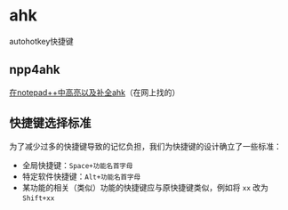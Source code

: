 # ahk

autohotkey快捷键

## npp4ahk

[在notepad++中高亮以及补全ahk](https://www.autohotkey.com/boards/viewtopic.php?t=50)（在网上找的）

## 快捷键选择标准

为了减少过多的快捷键导致的记忆负担，我们为快捷键的设计确立了一些标准：

- 全局快捷键：`Space+功能名首字母` 
- 特定软件快捷键：`Alt+功能名首字母`
- 某功能的相关（类似）功能的快捷键应与原快捷键类似，例如将 `xx` 改为 `Shift+xx`  